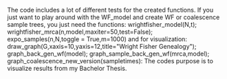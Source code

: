 The code includes a lot of different tests for the created functions. If you just want to play around with the WF_model and create WF or coalescence sample trees, you just need the functions:
wrightfisher_model(N,t); wrightfisher_mrca(n,model,maxiter=50,test=False); expo_samples(n,N,toggle = True,m=1000) and for visualization:
draw_graph(G,xaxis=10,yaxis=12,title="Wright Fisher Genealogy"); graph_back_gen_wf(model); graph_sample_back_gen_wf(mrca,model); graph_coalescence_new_version(sampletimes):
The codes purpose is to visualize results from my Bachelor Thesis.
